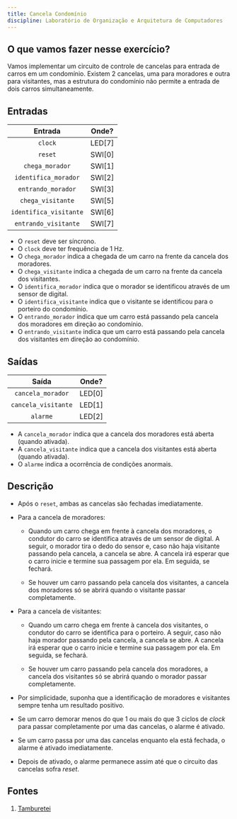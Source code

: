 ```yaml
---
title: Cancela Condomínio
discipline: Laboratório de Organização e Arquitetura de Computadores
---
```


## O que vamos fazer nesse exercício?
Vamos implementar um circuito de controle de cancelas para entrada de carros em um condomínio. Existem 2 cancelas, uma para moradores e outra para visitantes, mas a estrutura do condomínio não permite a entrada de dois carros simultaneamente.

##  Entradas

| Entrada | Onde? |
| :--: | :--: |
| `clock` | LED[7] |
| `reset` | SWI[0] |
| `chega_morador` | SWI[1] |
| `identifica_morador` | SWI[2] |
| `entrando_morador` | SWI[3] |
| `chega_visitante` | SWI[5] |
| `identifica_visitante` | SWI[6] |
| `entrando_visitante` | SWI[7] |


- O `reset` deve ser síncrono.
- O `clock` deve ter frequência de 1 Hz.
- O `chega_morador` indica a chegada de um carro na frente da cancela dos moradores.
- O `chega_visitante` indica a chegada de um carro na frente da cancela dos visitantes.
- O `identifica_morador` indica que o morador se identificou através de um sensor de digital.
- O `identifica_visitante` indica que o visitante se identificou para o porteiro do condomínio.
- O `entrando_morador` indica que um carro está passando pela cancela dos moradores em direção ao condomínio.
- O `entrando_visitante` indica que um carro está passando pela cancela dos visitantes em direção ao condomínio.

## Saídas

| Saída | Onde? |
| :--: | :--: |
| `cancela_morador` | LED[0] |
| `cancela_visitante` | LED[1] |
| `alarme` | LED[2] |


- A `cancela_morador` indica que a cancela dos moradores está aberta (quando ativada).
- A `cancela_visitante` indica que a cancela dos visitantes está aberta (quando ativada).
- O `alarme` indica a ocorrência de condições anormais.

## Descrição

- Após o `reset`, ambas as cancelas são fechadas imediatamente.

- Para a cancela de moradores:

  - Quando um carro chega em frente à cancela dos moradores, o condutor do carro se identifica através de um sensor de digital. A seguir, o morador tira o dedo do sensor e, caso não haja visitante passando pela cancela, a cancela se abre. A cancela irá esperar que o carro inicie e termine sua passagem por ela. Em seguida, se fechará.

  - Se houver um carro passando pela cancela dos visitantes, a cancela dos moradores só se abrirá quando o visitante passar completamente.

- Para a cancela de visitantes:

  - Quando um carro chega em frente à cancela dos visitantes, o condutor do carro se identifica para o porteiro. A seguir, caso não haja morador passando pela cancela, a cancela se abre. A cancela irá esperar que o carro inicie e termine sua passagem por ela. Em seguida, se fechará.
  
  - Se houver um carro passando pela cancela dos moradores, a cancela dos visitantes só se abrirá quando o morador passar completamente.

- Por simplicidade, suponha que a identificação de moradores e visitantes sempre tenha um resultado positivo.

- Se um carro demorar menos do que 1 ou mais do que 3 ciclos de *clock* para passar completamente por uma das cancelas, o alarme é ativado.

- Se um carro passa por uma das cancelas enquanto ela está fechada, o alarme é ativado imediatamente.

- Depois de ativado, o alarme permanece assim até que o circuito das cancelas sofra *reset*.


## Fontes

1. <a href= "https://github.com/OpenDevUFCG/Tamburetei" target="_blank"> Tamburetei </a>
